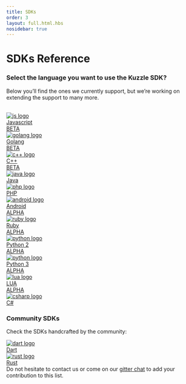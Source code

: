 ```yaml
---
title: SDKs
order: 3
layout: full.html.hbs
nosidebar: true
---
```


# SDKs Reference

### **Select the language you want to use the Kuzzle SDK?**

Below you’ll find the ones we currently support,
but we’re working on extending the support to many more.

<br>
<div class="Tiles">
  <a href="/sdk-reference/js/6" class="Tiles-item">
    <img src="/assets/images/logos/javascript.svg" alt="js logo" class="Tiles-item-logo">
    <div class="Tiles-item-name">Javascript</div>
  </a>
  <a href="/sdk-reference/go/1" class="Tiles-item">
    <div class="ribbon"><span>BETA</span></div>
    <img src="/assets/images/logos/go.svg" alt="golang logo" class="Tiles-item-logo">
    <div class="Tiles-item-name">Golang</div>
  </a>
  <a href="/sdk-reference/cpp/1" class="Tiles-item">
    <div class="ribbon"><span>BETA</span></div>
    <img src="/assets/images/logos/cpp.svg" alt="c++ logo" class="Tiles-item-logo">
    <div class="Tiles-item-name">C++</div>
  </a>
  <a href="/sdk-reference/java/1" class="Tiles-item">
    <div class="ribbon"><span>BETA</span></div>
    <img src="/assets/images/logos/java.svg" alt="java logo" class="Tiles-item-logo">
    <div class="Tiles-item-name">Java</div>
  </a>

  <a href="/sdk-reference/php/3" class="Tiles-item">
    <img src="/assets/images/logos/php.svg" alt="php logo" class="Tiles-item-logo">
    <div class="Tiles-item-name">PHP</div>
  </a>
  <a href="/sdk-reference/android/3" class="Tiles-item">
    <img src="/assets/images/logos/android.svg" alt="android logo" class="Tiles-item-logo">
    <div class="Tiles-item-name">Android</div>
  </a>
  <a href="https://github.com/kuzzleio/sdk-ruby" class="Tiles-item">
    <div class="ribbon"><span>ALPHA</span></div>
    <img src="/assets/images/logos/ruby.svg" alt="ruby logo" class="Tiles-item-logo">
    <div class="Tiles-item-name">Ruby</div>
  </a>
  <a href="https://github.com/kuzzleio/sdk-python2" class="Tiles-item">
    <div class="ribbon"><span>ALPHA</span></div>
    <img src="/assets/images/logos/python.svg" alt="python logo" class="Tiles-item-logo">
    <div class="Tiles-item-name">Python 2</div>
  </a>
  <a href="https://github.com/kuzzleio/sdk-python3" class="Tiles-item">
    <div class="ribbon"><span>ALPHA</span></div>
    <img src="/assets/images/logos/python.svg" alt="python logo" class="Tiles-item-logo">
    <div class="Tiles-item-name">Python 3</div>
  </a>
  <a href="https://github.com/kuzzleio/sdk-lua" class="Tiles-item">
    <div class="ribbon"><span>ALPHA</span></div>
    <img src="/assets/images/logos/lua.svg" alt="lua logo" class="Tiles-item-logo">
    <div class="Tiles-item-name">LUA</div>
  </a>
  <a href="https://github.com/kuzzleio/sdk-csharp" class="Tiles-item">
    <div class="ribbon"><span>ALPHA</span></div>
    <img src="/assets/images/logos/csharp.svg" alt="csharp logo" class="Tiles-item-logo">
    <div class="Tiles-item-name">C#</div>
  </a>
</div>

### **Community SDKs**

Check the SDKs handcrafted by the community:

<div class="Tiles">
  <a href="https://github.com/prijindal/kuzzle_dart" class="Tiles-item min">
    <img src="/assets/images/logos/dart.svg" alt="dart logo" class="Tiles-item-logo">
    <div class="Tiles-item-name">Dart</div>
  </a>
  <a href="https://github.com/alexandrebouthinon/kuzzle-sdk-rust" class="Tiles-item min">
    <img src="/assets/images/logos/rust.svg" alt="rust logo" class="Tiles-item-logo">
    <div class="Tiles-item-name">Rust</div>
  </a>
</div>
Do not hesitate to contact us or come on our <a href="https://gitter.im/kuzzleio/kuzzle" target="_blank">gitter chat</a> to add your contribution to this list.
